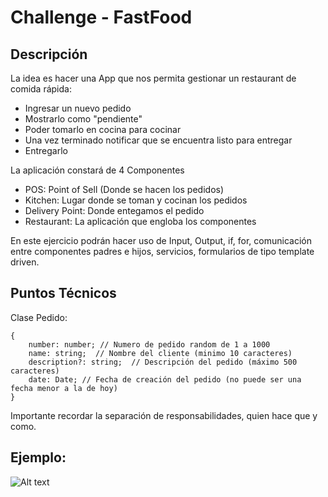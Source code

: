 # Challenge - FastFood

## Descripción

La idea es hacer una App que nos permita gestionar un restaurant de comida rápida:
- Ingresar un nuevo pedido
- Mostrarlo como "pendiente"
- Poder tomarlo en cocina para cocinar
- Una vez terminado notificar que se encuentra listo para entregar
- Entregarlo

La aplicación constará de 4 Componentes
- POS: Point of Sell (Donde se hacen los pedidos)
- Kitchen: Lugar donde se toman y cocinan los pedidos
- Delivery Point: Donde entegamos el pedido
- Restaurant: La aplicación que engloba los componentes

En este ejercicio podrán hacer uso de Input, Output, if, for, comunicación entre componentes padres e hijos, servicios, formularios de tipo template driven.

## Puntos Técnicos

Clase Pedido:
```
{
    number: number; // Numero de pedido random de 1 a 1000
    name: string;  // Nombre del cliente (minimo 10 caracteres)
    description?: string;  // Descripción del pedido (máximo 500 caracteres)
    date: Date; // Fecha de creación del pedido (no puede ser una fecha menor a la de hoy)
}
```

Importante recordar la separación de responsabilidades, quien hace que y como.


## Ejemplo:

![Alt text](image.png)
